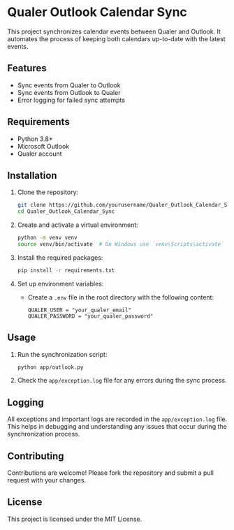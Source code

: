# Qualer Outlook Calendar Sync

This project synchronizes calendar events between Qualer and Outlook. It automates the process of keeping both calendars up-to-date with the latest events.

## Features

- Sync events from Qualer to Outlook
- Sync events from Outlook to Qualer
- Error logging for failed sync attempts

## Requirements

- Python 3.8+
- Microsoft Outlook
- Qualer account

## Installation

1. Clone the repository:
    ```sh
    git clone https://github.com/yourusername/Qualer_Outlook_Calendar_Sync.git
    cd Qualer_Outlook_Calendar_Sync
    ```

2. Create and activate a virtual environment:
    ```sh
    python -m venv venv
    source venv/bin/activate  # On Windows use `venv\Scripts\activate`
    ```

3. Install the required packages:
    ```sh
    pip install -r requirements.txt
    ```

4. Set up environment variables:
    - Create a `.env` file in the root directory with the following content:
        ```properties
        QUALER_USER = "your_qualer_email"
        QUALER_PASSWORD = "your_qualer_password"
        ```

## Usage

1. Run the synchronization script:
    ```sh
    python app/outlook.py
    ```

2. Check the `app/exception.log` file for any errors during the sync process.

## Logging

All exceptions and important logs are recorded in the `app/exception.log` file. This helps in debugging and understanding any issues that occur during the synchronization process.

## Contributing

Contributions are welcome! Please fork the repository and submit a pull request with your changes.

## License

This project is licensed under the MIT License.